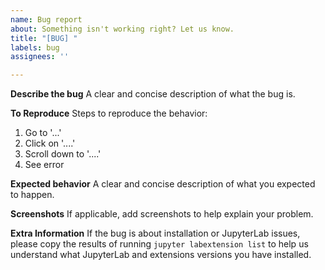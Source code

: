```yaml
---
name: Bug report
about: Something isn't working right? Let us know.
title: "[BUG] "
labels: bug
assignees: ''

---
```


**Describe the bug**
A clear and concise description of what the bug is.

**To Reproduce**
Steps to reproduce the behavior:
1. Go to '...'
2. Click on '....'
3. Scroll down to '....'
4. See error

**Expected behavior**
A clear and concise description of what you expected to happen.

**Screenshots**
If applicable, add screenshots to help explain your problem.


**Extra Information**
If the bug is about installation or JupyterLab issues, please copy the results of running `jupyter labextension list` to help us understand what JupyterLab  and extensions versions you have installed.
